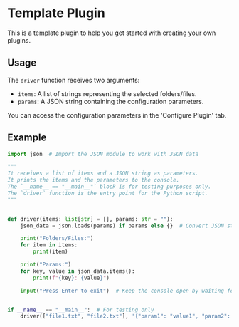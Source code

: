 # Template Plugin

This is a template plugin to help you get started with creating your own plugins.

## Usage

The `driver` function receives two arguments:

- `items`: A list of strings representing the selected folders/files.
- `params`: A JSON string containing the configuration parameters.

You can access the configuration parameters in the 'Configure Plugin' tab.

## Example

```python
import json  # Import the JSON module to work with JSON data

"""
It receives a list of items and a JSON string as parameters.
It prints the items and the parameters to the console.
The `__name__ == "__main__"` block is for testing purposes only.
The `driver` function is the entry point for the Python script.
"""


def driver(items: list[str] = [], params: str = ""):
    json_data = json.loads(params) if params else {}  # Convert JSON string to dictionary

    print("Folders/Files:")
    for item in items:
        print(item)

    print("Params:")
    for key, value in json_data.items():
        print(f"{key}: {value}")

    input("Press Enter to exit")  # Keep the console open by waiting for user input


if __name__ == "__main__":  # For testing only
    driver(["file1.txt", "file2.txt"], '{"param1": "value1", "param2": "value2"}')
```